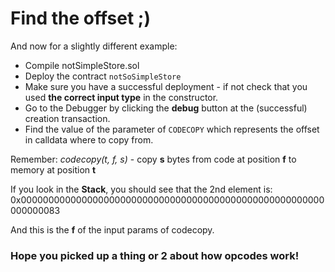 # Find the offset ;)

And now for a slightly different example:

 - Compile notSimpleStore.sol
 - Deploy the contract `notSoSimpleStore`
 - Make sure you have a successful deployment - if not check that you used **the correct input type** in the constructor.
 - Go to the Debugger by clicking the **debug** button at the (successful) creation transaction.
 - Find the value of the parameter of `CODECOPY` which represents the offset in calldata where to copy from.
 
Remember: *codecopy(t, f, s)* - copy **s** bytes from code at position **f** to memory at position **t**

If you look in the **Stack**, you should see that the 2nd element is:
0x0000000000000000000000000000000000000000000000000000000000000083

And this is the **f** of the input params of codecopy.

### Hope you picked up a thing or 2 about how opcodes work!